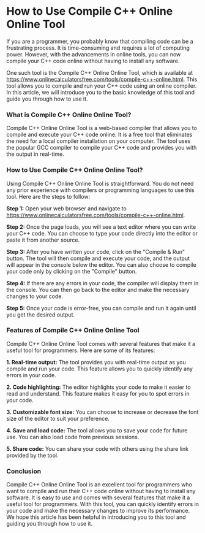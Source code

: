 How to Use Compile C++ Online Online Tool
=========================================

If you are a programmer, you probably know that compiling code can be a frustrating process. It is time-consuming and requires a lot of computing power. However, with the advancements in online tools, you can now compile your C++ code online without having to install any software.

One such tool is the Compile C++ Online Online Tool, which is available at <https://www.onlinecalculatorsfree.com/tools/compile-c++-online.html>. This tool allows you to compile and run your C++ code using an online compiler. In this article, we will introduce you to the basic knowledge of this tool and guide you through how to use it.

### What is Compile C++ Online Online Tool?

Compile C++ Online Online Tool is a web-based compiler that allows you to compile and execute your C++ code online. It is a free tool that eliminates the need for a local compiler installation on your computer. The tool uses the popular GCC compiler to compile your C++ code and provides you with the output in real-time.

### How to Use Compile C++ Online Online Tool?

Using Compile C++ Online Online Tool is straightforward. You do not need any prior experience with compilers or programming languages to use this tool. Here are the steps to follow:

**Step 1:** Open your web browser and navigate to <https://www.onlinecalculatorsfree.com/tools/compile-c++-online.html>.

**Step 2:** Once the page loads, you will see a text editor where you can write your C++ code. You can choose to type your code directly into the editor or paste it from another source.

**Step 3:** After you have written your code, click on the "Compile &amp; Run" button. The tool will then compile and execute your code, and the output will appear in the console below the editor. You can also choose to compile your code only by clicking on the "Compile" button.

**Step 4:** If there are any errors in your code, the compiler will display them in the console. You can then go back to the editor and make the necessary changes to your code.

**Step 5:** Once your code is error-free, you can compile and run it again until you get the desired output.

### Features of Compile C++ Online Online Tool

Compile C++ Online Online Tool comes with several features that make it a useful tool for programmers. Here are some of its features:

**1. Real-time output:** The tool provides you with real-time output as you compile and run your code. This feature allows you to quickly identify any errors in your code.

**2. Code highlighting:** The editor highlights your code to make it easier to read and understand. This feature makes it easy for you to spot errors in your code.

**3. Customizable font size:** You can choose to increase or decrease the font size of the editor to suit your preference.

**4. Save and load code:** The tool allows you to save your code for future use. You can also load code from previous sessions.

**5. Share code:** You can share your code with others using the share link provided by the tool.

### Conclusion

Compile C++ Online Online Tool is an excellent tool for programmers who want to compile and run their C++ code online without having to install any software. It is easy to use and comes with several features that make it a useful tool for programmers. With this tool, you can quickly identify errors in your code and make the necessary changes to improve its performance. We hope this article has been helpful in introducing you to this tool and guiding you through how to use it.